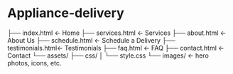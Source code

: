 # Appliance-delivery
├── index.html       ← Home
├── services.html    ← Services
├── about.html       ← About Us
├── schedule.html    ← Schedule a Delivery
├── testimonials.html← Testimonials
├── faq.html         ← FAQ
├── contact.html     ← Contact
└── assets/
    ├── css/
    │   └── style.css
    └── images/      ← hero photos, icons, etc.
